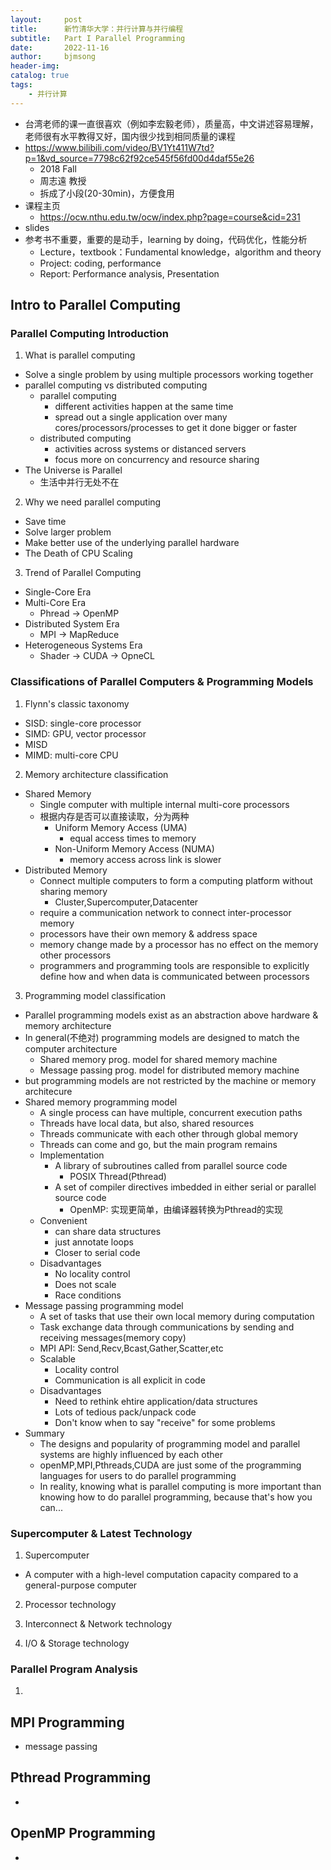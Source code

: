 ```yaml
---
layout:     post
title:      新竹清华大学：并行计算与并行编程
subtitle:   Part I Parallel Programming
date:       2022-11-16
author:     bjmsong
header-img: 
catalog: true
tags:
    - 并行计算
---
```

- 台湾老师的课一直很喜欢（例如李宏毅老师），质量高，中文讲述容易理解，老师很有水平教得又好，国内很少找到相同质量的课程
- https://www.bilibili.com/video/BV1Yt411W7td?p=1&vd_source=7798c62f92ce545f56fd00d4daf55e26
  + 2018 Fall
  + 周志遠 教授
  + 拆成了小段(20-30min)，方便食用
- 课程主页
  + https://ocw.nthu.edu.tw/ocw/index.php?page=course&cid=231
- slides
- 参考书不重要，重要的是动手，learning by doing，代码优化，性能分析
  - Lecture，textbook：Fundamental knowledge，algorithm and theory
  - Project: coding, performance
  - Report: Performance analysis, Presentation

## Intro to Parallel Computing
### Parallel Computing Introduction
1. What is parallel computing
- Solve a single problem by using multiple processors working together 
- parallel computing vs distributed computing
  + parallel computing
    * different activities happen at the same time
    * spread out a single application over many cores/processors/processes to get it done bigger or faster
  + distributed computing
    * activities across systems or distanced servers
    * focus more on concurrency and resource sharing
- The Universe is Parallel
  + 生活中并行无处不在
  
2. Why we need parallel computing
- Save time
- Solve larger problem
- Make better use of the underlying parallel hardware
- The Death of CPU Scaling 

3. Trend of Parallel Computing
- Single-Core Era
- Multi-Core Era
  + Phread -> OpenMP
- Distributed System Era
  + MPI -> MapReduce
- Heterogeneous Systems Era
  + Shader -> CUDA -> OpneCL

### Classifications of Parallel Computers & Programming Models
1. Flynn's classic taxonomy
- SISD: single-core processor
- SIMD: GPU, vector processor
- MISD
- MIMD: multi-core CPU

2. Memory architecture classification
- Shared Memory
  + Single computer with multiple internal multi-core processors
  + 根据内存是否可以直接读取，分为两种
    * Uniform Memory Access (UMA)
      - equal access times to memory
    * Non-Uniform Memory Access (NUMA)
      - memory access across link is slower
- Distributed Memory
  + Connect multiple computers to form a computing platform without sharing memory
    * Cluster,Supercomputer,Datacenter
  + require a communication network to connect inter-processor memory
  + processors have their own memory & address space
  + memory change made by a processor has no effect on the memory other processors
  + programmers and programming tools are responsible to explicitly define how and when data is communicated between processors 

3. Programming model classification
- Parallel programming models exist as an abstraction above hardware & memory architecture
- In general(不绝对) programming models are designed to match the computer architecture
  + Shared memory prog. model for shared memory machine
  + Message passing prog. model for distributed memory machine
- but programming models are not restricted by the machine or memory architecure
- Shared memory programming model
  + A single process can have multiple, concurrent execution paths
  + Threads have local data, but also, shared resources
  + Threads communicate with each other through global memory
  + Threads can come and go, but the main program remains
  + Implementation
    * A library of subroutines called from parallel source code
      - POSIX Thread(Pthread)
    * A set of compiler directives imbedded in either serial or parallel source code
      - OpenMP: 实现更简单，由编译器转换为Pthread的实现
  + Convenient
    * can share data structures
    * just annotate loops
    * Closer to serial code
  + Disadvantages
    * No locality control
    * Does not scale
    * Race conditions
- Message passing programming model
  + A set of tasks that use their own local memory during computation
  + Task exchange data through communications by sending and receiving messages(memory copy) 
  + MPI API: Send,Recv,Bcast,Gather,Scatter,etc
  + Scalable
    * Locality control
    * Communication is all explicit in code
  + Disadvantages
    * Need to rethink ehtire application/data structures
    * Lots of tedious pack/unpack code
    * Don't know when to say "receive" for some problems
- Summary
  + The designs and popularity of programming model and parallel systems are highly influenced by each other
  + openMP,MPI,Pthreads,CUDA are just some of the programming languages for users to do parallel programming
  + In reality, knowing what is parallel computing is more important than knowing how to do parallel programming, because that's how you can...

### Supercomputer & Latest Technology
1. Supercomputer
- A computer with a high-level computation capacity compared to a general-purpose computer
2. Processor technology

3. Interconnect & Network technology

4. I/O & Storage technology

### Parallel Program Analysis
1. 

## MPI Programming
- message passing 

## Pthread Programming
- 

## OpenMP Programming
- 
